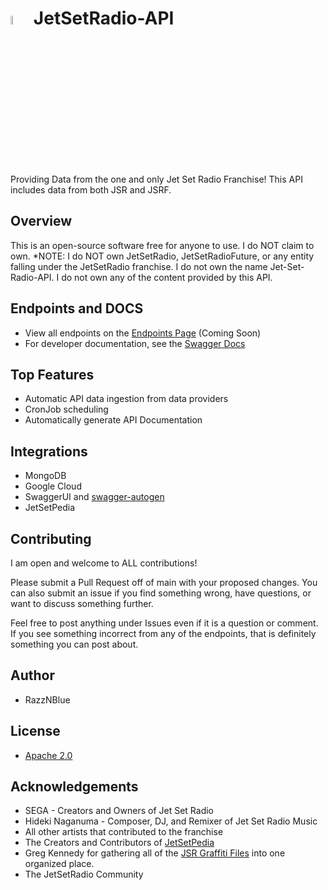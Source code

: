 
# <img src="https://storage.googleapis.com/jetsetradio-api-core/images/jsr-logo.png" width=6% />  JetSetRadio-API

Providing Data from the one and only Jet Set Radio Franchise! This API includes data from both JSR and JSRF.


## Overview
This is an open-source software free for anyone to use. I do NOT claim to own.
 *NOTE: I do NOT own JetSetRadio, JetSetRadioFuture, or any entity falling under the JetSetRadio franchise. I do not own the name Jet-Set-Radio-API. I do not own any of the content provided by this API.


## Endpoints and DOCS
 - View all endpoints on the [Endpoints Page]() (Coming Soon)
 - For developer documentation, see the [Swagger Docs](https://jetsetradio-api.onrender.com/api-docs)


## Top Features
 - Automatic API data ingestion from data providers
 - CronJob scheduling
 - Automatically generate API Documentation


## Integrations
 - MongoDB
 - Google Cloud
 - SwaggerUI and [swagger-autogen](https://www.npmjs.com/package/swagger-autogen)
 - JetSetPedia


## Contributing
I am open and welcome to ALL contributions!

Please submit a Pull Request off of main with your proposed changes. 
You can also submit an issue if you find something wrong, have questions, or want to discuss something further.

Feel free to post anything under Issues even if it is a question or comment. If you see something incorrect from any of the endpoints, that is definitely something you can post about.

## Author
 - RazzNBlue


## License
 - [Apache 2.0](/LICENSE)


## Acknowledgements
 - SEGA - Creators and Owners of Jet Set Radio
 - Hideki Naganuma - Composer, DJ, and Remixer of Jet Set Radio Music
 - All other artists that contributed to the franchise
 - The Creators and Contributors of [JetSetPedia](https://jetsetradio.fandom.com/wiki/Main_Page)
 - Greg Kennedy for gathering all of the [JSR Graffiti Files](https://greg-kennedy.com/jsr/) into one organized place.
 - The JetSetRadio Community

